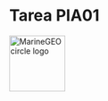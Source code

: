 # Tarea PIA01

<img src="/img/001.png" alt="MarineGEO circle logo" style="height: 100px; width:100px;"/>
